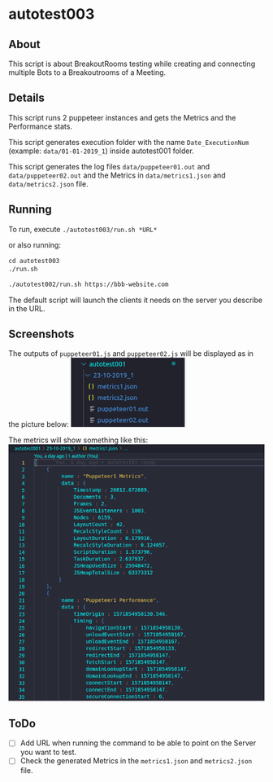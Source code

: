 # autotest003

## About

This script is about BreakoutRooms testing while creating and connecting multiple Bots to a Breakoutrooms of a Meeting.


## Details

This script runs 2 puppeteer instances and gets the Metrics and the Performance stats.

This script generates execution folder with the name `Date_ExecutionNum` (example: `data/01-01-2019_1`) inside autotest001 folder.

This script generates the log files `data/puppeteer01.out` and `data/puppeteer02.out` and the Metrics in `data/metrics1.json` and `data/metrics2.json` file.

## Running

To run, execute `./autotest003/run.sh *URL*`

or also running: 

```
cd autotest003
./run.sh
```

~~~bash
./autotest002/run.sh https://bbb-website.com
~~~

The default script will launch the clients it needs on the server you describe in the URL.

## Screenshots

The outputs of `puppeteer01.js` and `puppeteer02.js` will be displayed as in the picture below:
![outputs](../images/screenshot.png "outputs")

The metrics will show something like this:
![metrics](../images/metrics.png "metrics")

## ToDo

- [ ] Add URL when running the command to be able to point on the Server you want to test.
- [ ] Check the generated Metrics in the `metrics1.json` and `metrics2.json` file.
